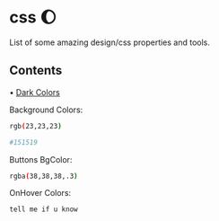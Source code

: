 # css 🌔
List of some amazing design/css properties and tools.

## Contents
• [Dark Colors](#dark_colors)

<span id="dark_colors"></span>
Background Colors: 
```bash
rgb(23,23,23)
```

```bash
#151519
```
Buttons BgColor:

```bash
rgba(38,38,38,.3)
```
OnHover Colors:
```bash
tell me if u know
```





